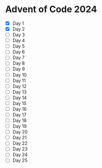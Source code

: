 # Advent of Code 2024
* [x] Day  1
* [x] Day  2
* [ ] Day  3
* [ ] Day  4
* [ ] Day  5
* [ ] Day  6
* [ ] Day  7
* [ ] Day  8
* [ ] Day  9
* [ ] Day  10
* [ ] Day  11
* [ ] Day  12
* [ ] Day  13
* [ ] Day  14
* [ ] Day  15
* [ ] Day  16
* [ ] Day  17
* [ ] Day  18
* [ ] Day  19
* [ ] Day  20
* [ ] Day  21
* [ ] Day  22
* [ ] Day  23
* [ ] Day  24
* [ ] Day  25